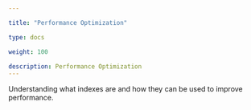 ```yaml
---

title: "Performance Optimization"

type: docs

weight: 100

description: Performance Optimization 
---
```


 Understanding what indexes are and how they can be used to improve performance.